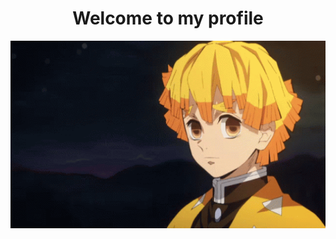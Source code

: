 <body>

<div>
<h1 align="center"> Welcome to my profile </h1>
</div>
<img src="assets/zenitsu.gif" alt="gif zenitsu" height="300" width="700" align="center">





</body>
